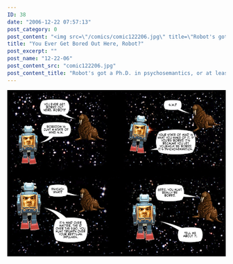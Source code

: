 ```yaml
---
ID: 38
date: "2006-12-22 07:57:13"
post_category: 0
post_content: "<img src=\"/comics/comic122206.jpg\" title=\"Robot's got a Ph.D. in psychosemantics, or at least he would if there were accredited universities in space\"/>"
title: "You Ever Get Bored Out Here, Robot?"
post_excerpt: ""
post_name: "12-22-06"
post_content_src: "comic122206.jpg"
post_content_title: "Robot's got a Ph.D. in psychosemantics, or at least he would if there were accredited universities in space"
---
```



[![Robot's got a Ph.D. in psychosemantics, or at least he would if there were accredited universities in space](/comics-hi-res/comic122206.jpg)](/comics-hi-res/comic122206.jpg "Robot's got a Ph.D. in psychosemantics, or at least he would if there were accredited universities in space")
